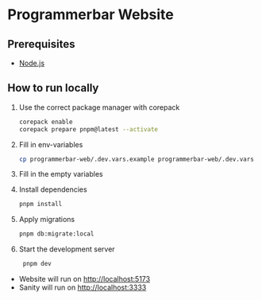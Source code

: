 # Programmerbar Website

## Prerequisites

- [Node.js](https://nodejs.org/)

## How to run locally

1. Use the correct package manager with corepack

   ```bash
   corepack enable
   corepack prepare pnpm@latest --activate
   ```

1. Fill in env-variables

   ```bash
   cp programmerbar-web/.dev.vars.example programmerbar-web/.dev.vars
   ```

1. Fill in the empty variables

1. Install dependencies

   ```bash
   pnpm install
   ```

1. Apply migrations

   ```bash
   pnpm db:migrate:local
   ```

1. Start the development server

   ```bash
    pnpm dev
   ```

- Website will run on [http://localhost:5173](http://localhost:5173)
- Sanity will run on [http://localhost:3333](http://localhost:3333)
